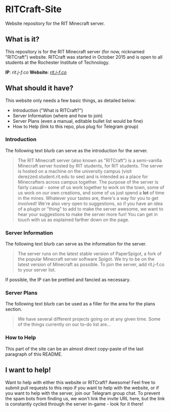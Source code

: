 # RITCraft-Site
Website repository for the RIT Minecraft server.


## What is it?
This repository is for the RIT Minecraft server (for now, nicknamed "RITCraft") website. RITCraft was started in October 2015 and is open to all students at the Rochester Institute of Technology.

**IP**: *rit.j-f.co*
**Website**: *[rit.j-f.co](http://rit.j-f.co)*

## What should it have?
This website only needs a few basic things, as detailed below:

* Introduction ("What is RITCraft?")
* Server Information (where and how to join)
* Server Plans (even a manual, editable bullet list would be fine)
* How to Help (link to this repo, plus plug for Telegram group)

### Introduction
The following text blurb can serve as the introduction for the server.

> The RIT Minecraft server (also known as "RITCraft") is a semi-vanilla Minecraft server hosted by RIT students, for RIT students. The server is hosted on a machine on the university campus (visit derezzed.student.rit.edu to see) and is intended as a place for Minecrafters across campus together. The purpose of the server is fairly casual - some of us work together to work on the town, some of us work on our own creations, and some of us just spend a **lot** of time in the mines. Whatever your tastes are, there's a way for you to get involved!
> We're also very open to suggestions, so if you have an idea of a plugin or "thing" to add to make the server awesome, we want to hear your suggestions to make the server more fun! You can get in touch with us as explained farther down on the page.

### Server Information
The following text blurb can serve as the information for the server.

> The server runs on the latest stable version of PaperSpigot, a fork of the popular Minecraft server software Spigot. We try to be on the latest version of Minecraft as possible. To join the server, add rit.j-f.co to your server list.

If possible, the IP can be prettied and fancied as necessary.

### Server Plans
The following text blurb can be used as a filler for the area for the plans section.

> We have several different projects going on at any given time. Some of the things currently on our to-do list are…

### How to Help
This part of the site can be an almost direct copy-paste of the last paragraph of this README.

## I want to help!
Want to help with either this website or RITCraft? Awesome! Feel free to submit pull requests to this repo if you want to help with the website, or if you want to help with the server, join our Telegram group chat. To prevent the spam bots from finding us, we won't link the invite URL here, but the link is constantly cycled through the server in-game - look for it there!